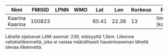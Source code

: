 | Nimi            | FMISID | LPNN | WMO | Lat   | Lon   | Korkeus | Ryhmät                 | Alkaen |
| --------------- | ------ | ---- | --- | ----- | ----- | ------- | ---------------------- | ------ |
| Kaarina Kaarina | 100823 |      |     | 60.41 | 22.38 | 13      | ilmanlaatu (kaupungit) | 2004   |

Lähellä sijatsevat LAM-asemat: 239, etäisyyttä 1,5km. Liikenne valtatieliikennettä, joka ei vastaa määrällisesti havaintoaseman lähellä olevaa liikennettä.
